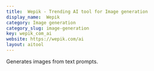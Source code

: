 ```yaml
---
title:  Wepik - Trending AI tool for Image generation
display_name:  Wepik
category: Image generation
category_slug: image-generation
key: wepik_com_ai
website: https://wepik.com/ai
layout: aitool
---
```


Generates images from text prompts.
